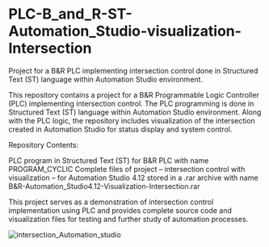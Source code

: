 # PLC-B_and_R-ST-Automation_Studio-visualization-Intersection
Project for a B&amp;R PLC implementing intersection control done in Structured Text (ST) language within Automation Studio environment.

This repository contains a project for a B&R Programmable Logic Controller (PLC) implementing intersection control. The PLC programming is done in Structured Text (ST) language within Automation Studio environment. Along with the PLC logic, the repository includes visualization of the intersection created in Automation Studio for status display and system control.

Repository Contents:

PLC program in Structured Text (ST) for B&R PLC with name PROGRAM_CYCLIC
Complete files of project – intersection control with visualization – for Automation Studio 4.12 stored in a .rar archive with name B&R-Automation_Studio4.12-Visualization-Intersection.rar

This project serves as a demonstration of intersection control implementation using PLC and provides complete source code and visualization files for testing and further study of automation processes.

![intersection_Automation_studio](https://github.com/IvanZeman/PLC-B_and_R-ST-Automation_Studio-visualization-Intersection/assets/142148101/4ec56f49-3c15-4e3a-8396-f7822b40f0f8)
